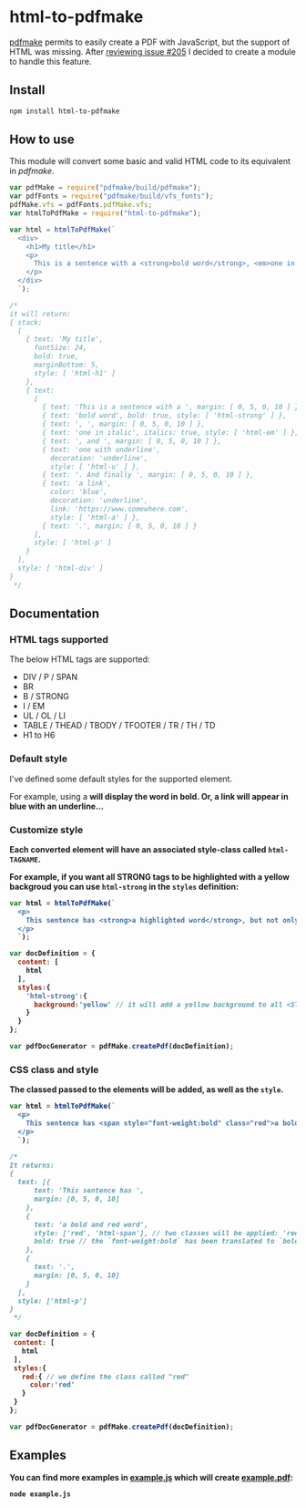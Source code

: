 # html-to-pdfmake

[pdfmake](https://pdfmake.github.io/docs/) permits to easily create a PDF with JavaScript, but the support of HTML was missing. After [reviewing issue #205](https://github.com/bpampuch/pdfmake/issues/205) I decided to create a module to handle this feature.

## Install

```bash
npm install html-to-pdfmake
```

## How to use

This module will convert some basic and valid HTML code to its equivalent in *pdfmake*.

```javascript
var pdfMake = require("pdfmake/build/pdfmake");
var pdfFonts = require("pdfmake/build/vfs_fonts");
pdfMake.vfs = pdfFonts.pdfMake.vfs;
var htmlToPdfMake = require("html-to-pdfmake");

var html = htmlToPdfMake(`
  <div>
    <h1>My title</h1>
    <p>
      This is a sentence with a <strong>bold word</strong>, <em>one in italic</em>, and <u>one with underline</u>. And finally <a href="https://www.somewhere.com">a link</a>.
    </p>
  </div>
  `);

/*
it will return:
{ stack:
  [
    { text: 'My title',
      fontSize: 24,
      bold: true,
      marginBottom: 5,
      style: [ 'html-h1' ]
    },
    { text:
      [
        { text: 'This is a sentence with a ', margin: [ 0, 5, 0, 10 ] },
        { text: 'bold word', bold: true, style: [ 'html-strong' ] },
        { text: ', ', margin: [ 0, 5, 0, 10 ] },
        { text: 'one in italic', italics: true, style: [ 'html-em' ] },
        { text: ', and ', margin: [ 0, 5, 0, 10 ] },
        { text: 'one with underline',
          decoration: 'underline',
          style: [ 'html-u' ] },
        { text: '. And finally ', margin: [ 0, 5, 0, 10 ] },
        { text: 'a link',
          color: 'blue',
          decoration: 'underline',
          link: 'https://www.somewhere.com',
          style: [ 'html-a' ] },
        { text: '.', margin: [ 0, 5, 0, 10 ] }
      ],
      style: [ 'html-p' ]
    }
  ],
  style: [ 'html-div' ]
}
 */
```

## Documentation

### HTML tags supported

The below HTML tags are supported:
  - DIV / P / SPAN
  - BR
  - B / STRONG
  - I / EM
  - UL / OL / LI
  - TABLE / THEAD / TBODY / TFOOTER / TR / TH / TD
  - H1 to H6

### Default style

I've defined some default styles for the supported element.

For example, using a <STRONG> will display the word in **bold**. Or, a link will appear in blue with an underline...

### Customize style

Each converted element will have an associated style-class called `html-TAGNAME`.

For example, if you want all **STRONG** tags to be highlighted with a yellow backgroud you can use `html-strong` in the `styles` definition:

```javascript
var html = htmlToPdfMake(`
  <p>
    This sentence has <strong>a highlighted word</strong>, but not only.
  </p>
  `);

var docDefinition = {
  content: [
    html
  ],
  styles:{
    'html-strong':{
      background:'yellow' // it will add a yellow background to all <STRONG> elements
    }
  }
};

var pdfDocGenerator = pdfMake.createPdf(docDefinition);
```

### CSS class and style

The classed passed to the elements will be added, as well as the `style`.

```javascript
var html = htmlToPdfMake(`
  <p>
    This sentence has <span style="font-weight:bold" class="red">a bold and red word</span>.
  </p>
  `);

/*
It returns:
{
  text: [{
      text: 'This sentence has ',
      margin: [0, 5, 0, 10]
    },
    {
      text: 'a bold and red word',
      style: ['red', 'html-span'], // two classes will be applied: 'red' and 'html-span'
      bold: true // the `font-weight:bold` has been translated to `bold:true`
    },
    {
      text: '.',
      margin: [0, 5, 0, 10]
    }
  ],
  style: ['html-p']
}
 */

var docDefinition = {
 content: [
   html
 ],
 styles:{
   red:{ // we define the class called "red"
     color:'red'
   }
 }
};

var pdfDocGenerator = pdfMake.createPdf(docDefinition);
```

## Examples

You can find more examples in [example.js](example.js) which will create [example.pdf](example.pdf):

```bash
node example.js
```

